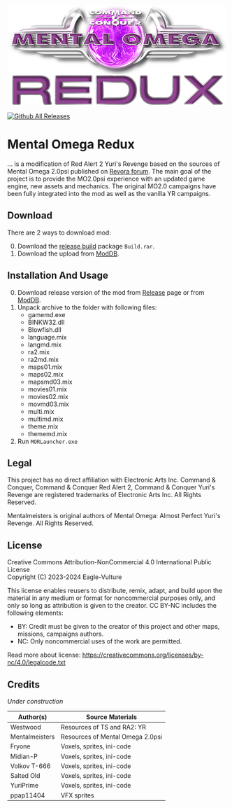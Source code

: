 <p align="center">
	<a href="https://github.com/Eagle-Vulture/MentalOmega2Redux">
		<img src="https://github.com/Eagle-Vulture/MentalOmega2Redux/blob/main/logo.png" alt="Mental Omega Redux Logo">
	</a>
</p>

[![Github All Releases](https://img.shields.io/github/downloads/Eagle-Vulture/MentalOmega2Redux/total.svg)](https://github.com/Eagle-Vulture/MentalOmega2Redux/releases)

# Mental Omega Redux

... is a modification of Red Alert 2 Yuri's Revenge based on the sources of Mental Omega 2.0psi published on [Revora forum](https://forums.revora.net/topic/85226-mo-20-resource-pack-download/). The main goal of the project is to provide the MO2.0psi experience with an updated game engine, new assets and mechanics. The original MO2.0 campaigns have been fully integrated into the mod as well as the vanilla YR campaigns.

## Download

There are 2 ways to download mod:

0. Download the [release build](https://github.com/Eagle-Vulture/MentalOmega2Redux/releases) package `Build.rar`.
1. Download the upload from [ModDB](https://www.moddb.com/games/cc-red-alert-yuris-revenge/addons/mental-omega-redux).

## Installation And Usage

0. Download release version of the mod from [Release](https://github.com/Eagle-Vulture/MentalOmega2Redux/releases) page or from [ModDB](https://www.moddb.com/games/cc-red-alert-yuris-revenge/addons/mental-omega-redux).
1. Unpack archive to the folder with following files:
   * gamemd.exe
   * BINKW32.dll
   * Blowfish.dll
   * language.mix
   * langmd.mix
   * ra2.mix
   * ra2md.mix
   * maps01.mix
   * maps02.mix
   * mapsmd03.mix
   * movies01.mix
   * movies02.mix
   * movmd03.mix
   * multi.mix
   * multimd.mix
   * theme.mix
   * thememd.mix
2. Run `MORLauncher.exe`

## Legal

This project has no direct affiliation with Electronic Arts Inc. Command & Conquer, Command & Conquer Red Alert 2, Command & Conquer Yuri's Revenge are registered trademarks of Electronic Arts Inc. All Rights Reserved.

Mentalmeisters is original authors of Mental Omega: Almost Perfect Yuri's Revenge. All Rights Reserved.

## License

Creative Commons Attribution-NonCommercial 4.0 International Public License<br/>
Copyright (C) 2023-2024 Eagle-Vulture

This license enables reusers to distribute, remix, adapt, and build upon the material in any medium or format for noncommercial purposes only, and only so long as attribution is given to the creator. CC BY-NC includes the following elements:

 * BY: Credit must be given to the creator of this project and other maps, missions, campaigns authors.
 * NC: Only noncommercial uses of the work are permitted.

Read more about license: https://creativecommons.org/licenses/by-nc/4.0/legalcode.txt

## Credits

*Under construction*

| Author(s)      | Source Materials                 |
| -------------- | -------------------------------- |
| Westwood       | Resources of TS and RA2: YR      |
| Mentalmeisters | Resources of Mental Omega 2.0psi |
| Fryone         | Voxels, sprites, ini-code        |
| Midian-P       | Voxels, sprites, ini-code        |
| Volkov T-666   | Voxels, sprites, ini-code        |
| Salted Old     | Voxels, sprites, ini-code        |
| YuriPrime      | Voxels, sprites, ini-code        |
| ppap11404      | VFX sprites                      |
